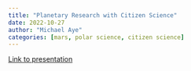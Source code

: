 ```yaml
---
title: "Planetary Research with Citizen Science"
date: 2022-10-27
author: "Michael Aye"
categories: [mars, polar science, citizen science]
---
```


[Link to presentation](presentation/)